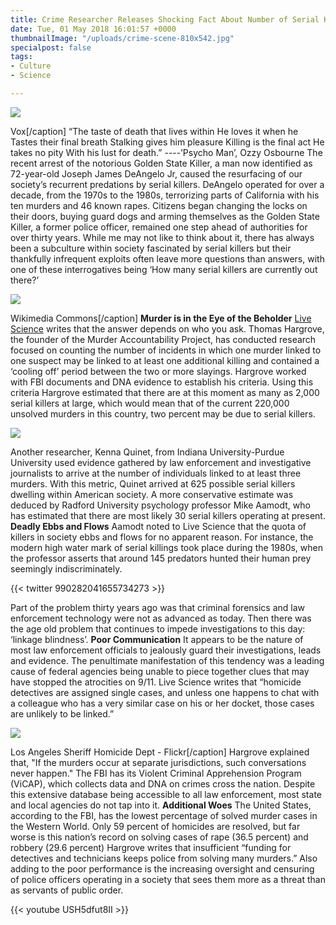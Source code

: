 ```yaml
---
title: Crime Researcher Releases Shocking Fact About Number of Serial Killers in US
date: Tue, 01 May 2018 16:01:57 +0000
thumbnailImage: "/uploads/crime-scene-810x542.jpg"
specialpost: false
tags:
- Culture
- Science

---
```

![](http://newsattorneys.staging.wpengine.com/wp-content/uploads/2018/05/golden-gate-killer.jpg) 

Vox\[/caption\] “The taste of death that lives within He loves it when he Tastes their final breath Stalking gives him pleasure Killing is the final act He takes no pity With his lust for death.” ----’Psycho Man’, Ozzy Osbourne The recent arrest of the notorious Golden State Killer, a man now identified as 72-year-old Joseph James DeAngelo Jr, caused the resurfacing of our society’s recurrent predations by serial killers. DeAngelo operated for over a decade, from the 1970s to the 1980s, terrorizing parts of California with his ten murders and 46 known rapes. Citizens began changing the locks on their doors, buying guard dogs and arming themselves as the Golden State Killer, a former police officer, remained one step ahead of authorities for over thirty years. While me may not like to think about it, there has always been a subculture within society fascinated by serial killers but their thankfully infrequent exploits often leave more questions than answers, with one of these interrogatives being ‘How many serial killers are currently out there?’

![](http://newsattorneys.staging.wpengine.com/wp-content/uploads/2018/05/Ted_Bundy_in_court-wiki-commons.jpg) 

Wikimedia Commons\[/caption\] **Murder is in the Eye of the Beholder** [Live Science](https://www.scientificamerican.com/author/livescience/) writes that the answer depends on who you ask. Thomas Hargrove, the founder of the Murder Accountability Project, has conducted research focused on counting the number of incidents in which one murder linked to one suspect may be linked to at least one additional killing and contained a ‘cooling off’ period between the two or more slayings. Hargrove worked with FBI documents and DNA evidence to establish his criteria. Using this criteria Hargrove estimated that there are at this moment as many as 2,000 serial killers at large, which would mean that of the current 220,000 unsolved murders in this country, two percent may be due to serial killers. 

![](http://newsattorneys.staging.wpengine.com/wp-content/uploads/2018/05/crime-scene.jpg) 

Another researcher, Kenna Quinet, from Indiana University-Purdue University used evidence gathered by law enforcement and investigative journalists to arrive at the number of individuals linked to at least three murders. With this metric, Quinet arrived at 625 possible serial killers dwelling within American society. A more conservative estimate was deduced by Radford University psychology professor Mike Aamodt, who has estimated that there are most likely 30 serial killers operating at present. **Deadly Ebbs and Flows** Aamodt noted to Live Science that the quota of killers in society ebbs and flows for no apparent reason. For instance, the modern high water mark of serial killings took place during the 1980s, when the professor asserts that around 145 predators hunted their human prey seemingly indiscriminately.

{{< twitter 990282041655734273 >}}

Part of the problem thirty years ago was that criminal forensics and law enforcement technology were not as advanced as today. Then there was the age old problem that continues to impede investigations to this day: ‘linkage blindness’. **Poor Communication** It appears to be the nature of most law enforcement officials to jealously guard their investigations, leads and evidence. The penultimate manifestation of this tendency was a leading cause of federal agencies being unable to piece together clues that may have stopped the atrocities on 9/11. Live Science writes that “homicide detectives are assigned single cases, and unless one happens to chat with a colleague who has a very similar case on his or her docket, those cases are unlikely to be linked.”

![](http://newsattorneys.staging.wpengine.com/wp-content/uploads/2018/05/la-sheriff-homicide-flickr.jpg) 

Los Angeles Sheriff Homicide Dept - Flickr\[/caption\] Hargrove explained that, "If the murders occur at separate jurisdictions, such conversations never happen." The FBI has its Violent Criminal Apprehension Program (ViCAP), which collects data and DNA on crimes cross the nation. Despite this extensive database being accessible to all law enforcement, most state and local agencies do not tap into it. **Additional Woes** The United States, according to the FBI, has the lowest percentage of solved murder cases in the Western World. Only 59 percent of homicides are resolved, but far worse is this nation’s record on solving cases of rape (36.5 percent) and robbery (29.6 percent) Hargrove writes that insufficient “funding for detectives and technicians keeps police from solving many murders.” Also adding to the poor performance is the increasing oversight and censuring of police officers operating in a society that sees them more as a threat than as servants of public order. 

{{< youtube USH5dfut8II >}}